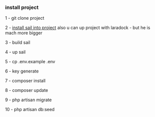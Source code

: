 ### install project 
1 - git clone project

2 - [install sail into project](https://laravel.com/docs/10.x/sail#main-content)
    also u can up project with laradock - but he is mach more bigger 

3 - build sail  

4 - up sail

5 - cp .env.example .env

6 - key generate

7 - composer install 

8 - composer update 

9 - php artisan migrate 

10 - php artisan db:seed
